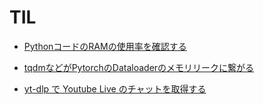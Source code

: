 # TIL

- [PythonコードのRAMの使用率を確認する](python/check_memory_utilization.md)
  
- [tqdmなどがPytorchのDataloaderのメモリリークに繋がる](python/dataloader_memory_leak.md)

- [yt-dlp で Youtube Live のチャットを取得する](python/yt_dlp_live_comments.md)
